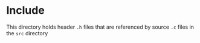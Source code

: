 
# Include
This directory holds header `.h` files that are referenced by source `.c` files in the `src` directory